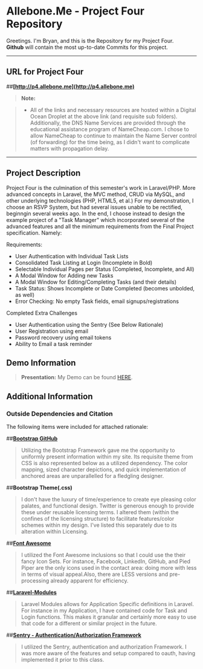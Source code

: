 Allebone.Me - Project Four Repository
===================


Greetings.  I'm Bryan, and this is the Repository for my Project Four.  
**Github** will contain the most up-to-date Commits for this project.  


----------


URL for Project Four
-------------

##**[http://p4.allebone.me](http://p4.allebone.me)**


> **Note:**

> - All of the links and necessary resources are hosted within a Digital Ocean Droplet at the above link (and requisite sub folders). Additionally, the DNS Name Services are provided through the educational assistance program of NameCheap.com. I chose to allow NameCheap to continue to maintain the Name Server control (of forwarding) for the time being, as I didn't want to complicate matters with propagation delay. 

----------

Project Description
-------------------

Project Four is the culmination of this semester's work in Laravel/PHP. More advanced concepts in Laravel, the MVC method, CRUD via MySQL, and other underlying technologies (PHP, HTML5, et al.)  For my demonstration, I choose an RSVP System, but had several issues unable to be rectified, beginngin several weeks ago. In the end, I choose instead to design the example project of a "Task Manager" which incorporated several of the advanced features and all the minimum requirements from the Final Project specification. Namely:

Requirements:

- User Authentication with Individual Task Lists
- Consolidated Task Listing at Login (Incomplete in Bold)
- Selectable Individual Pages per Status (Completed, Incomplete, and All)
- A Modal Window for Adding new Tasks
- A Modal Window for Editing/Completing Tasks (and their details)
- Task Status: Shows Incomplete or Date Completed (becomes unbolded, as well)  
- Error Checking: No empty Task fields, email signups/registrations
    
Completed Extra Challenges

- User Authentication using the Sentry (See Below Rationale)
- User Registration using email
- Password recovery using email tokens
- Ability to Email a task reminder


Demo Information
--------------------

> **Presentation:** My Demo can be found [HERE](http://screencast.com/).

Additional Information
--------------------

### Outside Dependencies and Citation

The following items were included for attached rationale:

##**[Bootstrap GitHub](https://github.com/twbs/bootstrap)**
	
>	Utilizing the Bootstrap Framework gave me the opportunity to uniformly present information within my site. Its requisite theme from CSS is also represented below as a utilized dependency. The color mapping, sized character depictions, and quick implementation of anchored areas are unparallelled for a fledgling designer. 

##**Bootstrap Theme(.css)**
 
>	I don't have the luxury of time/experience to create eye pleasing color palates, and functional design.  Twitter is generous enough to provide these under reusable  licensing terms. I altered them (within the confines of the licensing structure) to facilitate features/color schemes within my design.  I've listed this separately due to its alteration within Licensing. 

##**[Font Awesome](http://fortawesome.github.io/Font-Awesome/)**

>	I utilized the Font Awesome inclusions so that I could use the their fancy Icon Sets. For instance, Facebook, LinkedIn, GitHub, and Pied Piper are the only icons used in the contact area: doing more with less in terms of visual appeal.Also, there are LESS versions and pre-processing already apparent for efficiency.

##**[Laravel-Modules](https://github.com/creolab/laravel-modules)**

>	Laravel Modules allows for Application Specific definitions in Laravel. For instance in my Application, I have contained code for Task and Login functions.  This makes it granular and certainly more easy to use that code for a different or similar project in the future.

##**[Sentry - Authentication/Authorization Framework](https://github.com/cartalyst/sentry)**

>	I utilized the Sentry, authentication and authorization Framework. I was more aware of the features and setup compared to oauth, having implemented it prior to this class.  
